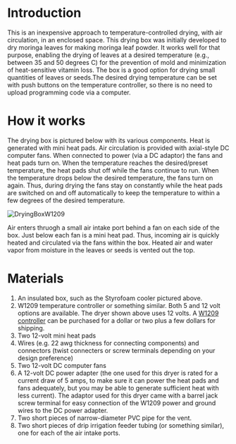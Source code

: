 # Introduction
This is an inexpensive approach to temperature-controlled drying, with air circulation, in an enclosed space. This drying box was initially developed to dry moringa leaves for making moringa leaf powder. It works well for that purpose, enabling the drying of leaves at a desired temperature (e.g., between 35 and 50 degrees C) for the prevention of mold and minimization of heat-sensitive vitamin loss. The box is a good option for drying small quantities of leaves or seeds.The desired drying temperature can be set with push buttons on the temperature controller, so there is no need to upload programming code via a computer.

# How it works
The drying box is pictured below with its various components. Heat is generated with mini heat pads. Air circulation is provided with axial-style DC computer fans. When connected to power (via a DC adaptor) the fans and heat pads turn on. When the temperature reaches the desired/preset temperature, the heat pads shut off while the fans continue to run. When the temperature drops below the desired temperature, the fans turn on again. Thus, during drying the fans stay on constantly while the heat pads are switched on and off automatically to keep the temperature to within a few degrees of the desired temperature. 

![DryingBoxW1209](https://github.com/ECHOInternational/Microcontrollers/assets/69003593/898c4e29-8af6-4c41-9e38-8ff6ab2949eb)

Air enters thruogh a small air intake port behind a fan on each side of the box. Just below each fan is a mini heat pad. Thus, incoming air is quickly heated and circulated via the fans within the box. Heated air and water vapor from moisture in the leaves or seeds is vented out the top. 

# Materials
1. An insulated box, such as the Styrofoam cooler pictured above.
2. W1209 temperature controller or something similar. Both 5 and 12 volt options are available. The dryer shown above uses 12 volts. A [W1209 controller](https://www.aliexpress.us/item/3256805851910105.html?src=google&src=google&albch=shopping&acnt=708-803-3821&slnk=&plac=&mtctp=&albbt=Google_7_shopping&gclsrc=aw.ds&albagn=888888&isSmbAutoCall=false&needSmbHouyi=false&src=google&albch=shopping&acnt=708-803-3821&slnk=&plac=&mtctp=&albbt=Google_7_shopping&gclsrc=aw.ds&albagn=888888&ds_e_adid=&ds_e_matchtype=&ds_e_device=c&ds_e_network=x&ds_e_product_group_id=&ds_e_product_id=en3256805851910105&ds_e_product_merchant_id=109144340&ds_e_product_country=US&ds_e_product_language=en&ds_e_product_channel=online&ds_e_product_store_id=&ds_url_v=2&albcp=19623912707&albag=&isSmbAutoCall=false&needSmbHouyi=false&gad_source=1&gclid=CjwKCAjwmYCzBhA6EiwAxFwfgEj1_OyVOn2Clk6kr6kFfY08jwdATWD7-ReEFJdhNmse2NiaI06uTRoCcZAQAvD_BwE&aff_fcid=e80e6b8574cd4b178f86be2d633626d3-1717620333549-01390-UneMJZVf&aff_fsk=UneMJZVf&aff_platform=aaf&sk=UneMJZVf&aff_trace_key=e80e6b8574cd4b178f86be2d633626d3-1717620333549-01390-UneMJZVf&terminal_id=14bb5c891ddb4baebb0909fb32ee2f45&afSmartRedirect=y&gatewayAdapt=glo2usa) can be purchased for a dollar or two plus a few dollars for shipping.
3. Two 12-volt mini heat pads
4. Wires (e.g. 22 awg thickness for connecting components) and connectors (twist connecters or screw terminals depending on your design preference)
5. Two 12-volt DC computer fans
6. A 12-volt DC power adapter (the one used for this dryer is rated for a current draw of 5 amps, to make sure it can power the heat pads and fans adequately, but you may be able to generate sufficient heat with less current). The adaptor used for this dryer came with a barrel jack screw terminal for easy connection of the W1209 power and ground wires to the DC power adapter.
7. Two short pieces of narrow-diameter PVC pipe for the vent.
8. Two short pieces of drip irrigation feeder tubing (or something similar), one for each of the air intake ports.
   
